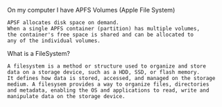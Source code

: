 
On my computer I have APFS Volumes (Apple File System)

	APSF allocates disk space on demand. 
	When a single APFS container (partition) has multiple volumes, 
	the container's free space is shared and can be allocated to 
	any of the individual volumes. 

What is a FileSystem?

	A filesystem is a method or structure used to organize and store 
	data on a storage device, such as a HDD, SSD, or flash memory. 
	It defines how data is stored, accessed, and managed on the storage
	medium. A filesysem provides a way to organize files, directories
	and metadata, enabling the OS and applications to read, write and 
	manipulate data on the storage device.